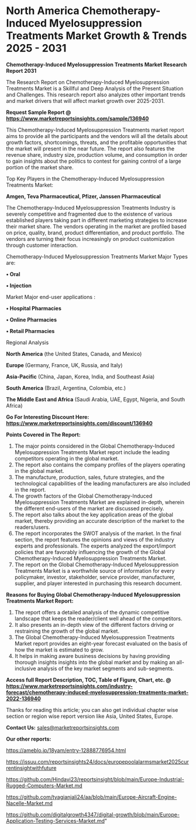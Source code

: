  # North America Chemotherapy-Induced Myelosuppression Treatments Market Growth & Trends 2025 - 2031

<strong>Chemotherapy-Induced Myelosuppression Treatments Market Research Report 2031</strong>

The Research Report on Chemotherapy-Induced Myelosuppression Treatments Market is a Skillful and Deep Analysis of the Present Situation and Challenges. This research report also analyzes other important trends and market drivers that will affect market growth over 2025-2031.

<strong>Request Sample Report @ <a href=https://www.marketreportsinsights.com/sample/136940>https://www.marketreportsinsights.com/sample/136940</a></strong>

This Chemotherapy-Induced Myelosuppression Treatments market report aims to provide all the participants and the vendors will all the details about growth factors, shortcomings, threats, and the profitable opportunities that the market will present in the near future. The report also features the revenue share, industry size, production volume, and consumption in order to gain insights about the politics to contest for gaining control of a large portion of the market share.

Top Key Players in the Chemotherapy-Induced Myelosuppression Treatments Market:

<strong>Amgen, Teva Pharmaceutical, Pfizer, Janssen Pharmaceutical</strong>

The Chemotherapy-Induced Myelosuppression Treatments Industry is severely competitive and fragmented due to the existence of various established players taking part in different marketing strategies to increase their market share. The vendors operating in the market are profiled based on price, quality, brand, product differentiation, and product portfolio. The vendors are turning their focus increasingly on product customization through customer interaction.

Chemotherapy-Induced Myelosuppression Treatments Market Major Types are:

<strong>• Oral

• Injection</strong>

Market Major end-user applications :

<strong>• Hospital Pharmacies

• Online Pharmacies

• Retail Pharmacies</strong>

Regional Analysis

</u><strong><b>North America</b></strong> (the United States, Canada, and Mexico)

<strong><b>Europe </b></strong>(Germany, France, UK, Russia, and Italy)

<strong><b>Asia-Pacific</b></strong> (China, Japan, Korea, India, and Southeast Asia)

<strong><b>South America</b></strong> (Brazil, Argentina, Colombia, etc.)

<strong><b>The Middle East and Africa</b></strong> (Saudi Arabia, UAE, Egypt, Nigeria, and South Africa)

<strong>Go For Interesting Discount Here: <a href=https://www.marketreportsinsights.com/discount/136940>https://www.marketreportsinsights.com/discount/136940</a></strong>

<strong>Points Covered in The Report:</strong>
<ol>
  <li>The major points considered in the Global Chemotherapy-Induced Myelosuppression Treatments Market report include the leading competitors operating in the global market.</li>
  <li>The report also contains the company profiles of the players operating in the global market.</li>
  <li>The manufacture, production, sales, future strategies, and the technological capabilities of the leading manufacturers are also included in the report.</li>
  <li>The growth factors of the Global Chemotherapy-Induced Myelosuppression Treatments Market are explained in-depth, wherein the different end-users of the market are discussed precisely.</li>
  <li>The report also talks about the key application areas of the global market, thereby providing an accurate description of the market to the readers/users.</li>
  <li>The report incorporates the SWOT analysis of the market. In the final section, the report features the opinions and views of the industry experts and professionals. The experts analyzed the export/import policies that are favorably influencing the growth of the Global Chemotherapy-Induced Myelosuppression Treatments Market.</li>
  <li>The report on the Global Chemotherapy-Induced Myelosuppression Treatments Market is a worthwhile source of information for every policymaker, investor, stakeholder, service provider, manufacturer, supplier, and player interested in purchasing this research document.</li>
</ol>
<strong>Reasons for Buying Global Chemotherapy-Induced Myelosuppression Treatments Market Report:</strong>

<ol>
  <li>The report offers a detailed analysis of the dynamic competitive landscape that keeps the reader/client well ahead of the competitors.</li>
  <li>It also presents an in-depth view of the different factors driving or restraining the growth of the global market.</li>
  <li>The Global Chemotherapy-Induced Myelosuppression Treatments Market report provides an eight-year forecast evaluated on the basis of how the market is estimated to grow.</li>
  <li>It helps in making aware business decisions by having providing thorough insights insights into the global market and by making an all-inclusive analysis of the key market segments and sub-segments.</li>
</ol>
<strong>Access full Report Description, TOC, Table of Figure, Chart, etc. @ <a href=https://www.marketreportsinsights.com/industry-forecast/chemotherapy-induced-myelosuppression-treatments-market-2022-136940>https://www.marketreportsinsights.com/industry-forecast/chemotherapy-induced-myelosuppression-treatments-market-2022-136940</a></strong>


Thanks for reading this article; you can also get individual chapter wise section or region wise report version like Asia, United States, Europe.

<strong>Contact Us:</strong>
sales@marketreportsinsights.com

<strong>Our other reports:</strong>

<a href=https://ameblo.jp/18yam/entry-12888776954.html>https://ameblo.jp/18yam/entry-12888776954.html</a>

<a href=https://issuu.com/reportsinsights24/docs/europepoolalarmsmarket2025currentinsightwithfuture>https://issuu.com/reportsinsights24/docs/europepoolalarmsmarket2025currentinsightwithfuture</a>

<a href=https://github.com/Hindavi23/reportsinsight/blob/main/Europe-Industrial-Rugged-Computers-Market.md>https://github.com/Hindavi23/reportsinsight/blob/main/Europe-Industrial-Rugged-Computers-Market.md</a>

<a href=https://github.com/tyagianjali24/aa/blob/main/Europe-Aircraft-Engine-Nacelle-Market.md>https://github.com/tyagianjali24/aa/blob/main/Europe-Aircraft-Engine-Nacelle-Market.md</a>

<a href=https://github.com/digitalgrowth4347/digital-growth/blob/main/Europe-Application-Testing-Services-Market.md>https://github.com/digitalgrowth4347/digital-growth/blob/main/Europe-Application-Testing-Services-Market.md</a>"
